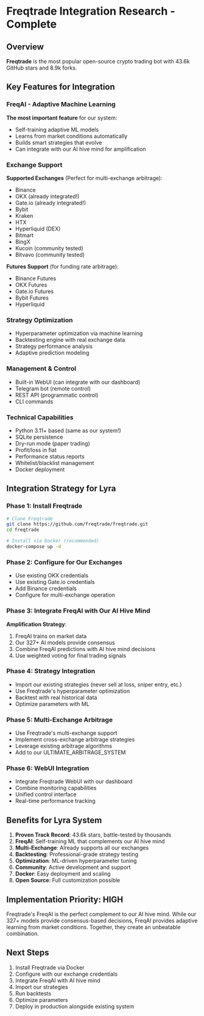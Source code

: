 # Freqtrade Integration Research - Complete

## Overview
**Freqtrade** is the most popular open-source crypto trading bot with 43.6k GitHub stars and 8.9k forks.

## Key Features for Integration

### FreqAI - Adaptive Machine Learning
**The most important feature** for our system:
- Self-training adaptive ML models
- Learns from market conditions automatically
- Builds smart strategies that evolve
- Can integrate with our AI hive mind for amplification

### Exchange Support
**Supported Exchanges** (Perfect for multi-exchange arbitrage):
- Binance
- OKX (already integrated!)
- Gate.io (already integrated!)
- Bybit
- Kraken
- HTX
- Hyperliquid (DEX)
- Bitmart
- BingX
- Kucoin (community tested)
- Bitvavo (community tested)

**Futures Support** (for funding rate arbitrage):
- Binance Futures
- OKX Futures
- Gate.io Futures
- Bybit Futures
- Hyperliquid

### Strategy Optimization
- Hyperparameter optimization via machine learning
- Backtesting engine with real exchange data
- Strategy performance analysis
- Adaptive prediction modeling

### Management & Control
- Built-in WebUI (can integrate with our dashboard)
- Telegram bot (remote control)
- REST API (programmatic control)
- CLI commands

### Technical Capabilities
- Python 3.11+ based (same as our system!)
- SQLite persistence
- Dry-run mode (paper trading)
- Profit/loss in fiat
- Performance status reports
- Whitelist/blacklist management
- Docker deployment

## Integration Strategy for Lyra

### Phase 1: Install Freqtrade
```bash
# Clone Freqtrade
git clone https://github.com/freqtrade/freqtrade.git
cd freqtrade

# Install via Docker (recommended)
docker-compose up -d
```

### Phase 2: Configure for Our Exchanges
- Use existing OKX credentials
- Use existing Gate.io credentials
- Add Binance credentials
- Configure for multi-exchange operation

### Phase 3: Integrate FreqAI with Our AI Hive Mind
**Amplification Strategy**:
1. FreqAI trains on market data
2. Our 327+ AI models provide consensus
3. Combine FreqAI predictions with AI hive mind decisions
4. Use weighted voting for final trading signals

### Phase 4: Strategy Integration
- Import our existing strategies (never sell at loss, sniper entry, etc.)
- Use Freqtrade's hyperparameter optimization
- Backtest with real historical data
- Optimize parameters with ML

### Phase 5: Multi-Exchange Arbitrage
- Use Freqtrade's multi-exchange support
- Implement cross-exchange arbitrage strategies
- Leverage existing arbitrage algorithms
- Add to our ULTIMATE_ARBITRAGE_SYSTEM

### Phase 6: WebUI Integration
- Integrate Freqtrade WebUI with our dashboard
- Combine monitoring capabilities
- Unified control interface
- Real-time performance tracking

## Benefits for Lyra System

1. **Proven Track Record**: 43.6k stars, battle-tested by thousands
2. **FreqAI**: Self-training ML that complements our AI hive mind
3. **Multi-Exchange**: Already supports all our exchanges
4. **Backtesting**: Professional-grade strategy testing
5. **Optimization**: ML-driven hyperparameter tuning
6. **Community**: Active development and support
7. **Docker**: Easy deployment and scaling
8. **Open Source**: Full customization possible

## Implementation Priority: HIGH

Freqtrade's FreqAI is the perfect complement to our AI hive mind. While our 327+ models provide consensus-based decisions, FreqAI provides adaptive learning from market conditions. Together, they create an unbeatable combination.

## Next Steps

1. Install Freqtrade via Docker
2. Configure with our exchange credentials
3. Integrate FreqAI with AI hive mind
4. Import our strategies
5. Run backtests
6. Optimize parameters
7. Deploy in production alongside existing system

